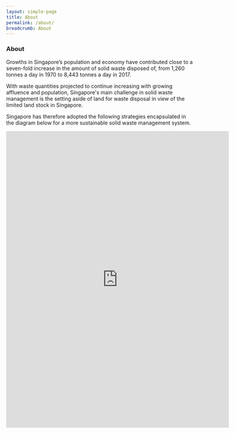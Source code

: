 ```yaml
---
layout: simple-page
title: About
permalink: /about/
breadcrumb: About
---
```


### **About**

Growths in Singapore’s population and economy have contributed close to a seven-fold increase in the amount of solid waste disposed of, from 1,260 tonnes a day in 1970 to 8,443 tonnes a day in 2017.

With waste quantities projected to continue increasing with growing affluence and population, Singapore's main challenge in solid waste management is the setting aside of land for waste disposal in view of the limited land stock in Singapore. 

Singapore has therefore adopted the following strategies encapsulated in the diagram below for a more sustainable solid waste management system. 

<iframe frameborder="0" width="600" height="800" src="https://climateaction.sg/?wp_quiz_id=731"></iframe>

